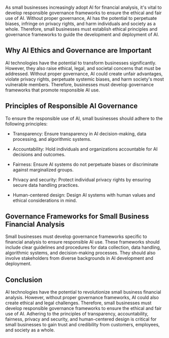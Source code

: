

As small businesses increasingly adopt AI for financial analysis, it's vital to develop responsible governance frameworks to ensure the ethical and fair use of AI. Without proper governance, AI has the potential to perpetuate biases, infringe on privacy rights, and harm individuals and society as a whole. Therefore, small businesses must establish ethical principles and governance frameworks to guide the development and deployment of AI.

Why AI Ethics and Governance are Important
------------------------------------------

AI technologies have the potential to transform businesses significantly. However, they also raise ethical, legal, and societal concerns that must be addressed. Without proper governance, AI could create unfair advantages, violate privacy rights, perpetuate systemic biases, and harm society's most vulnerable members. Therefore, businesses must develop governance frameworks that promote responsible AI use.

Principles of Responsible AI Governance
---------------------------------------

To ensure the responsible use of AI, small businesses should adhere to the following principles:

* Transparency: Ensure transparency in AI decision-making, data processing, and algorithmic systems.

* Accountability: Hold individuals and organizations accountable for AI decisions and outcomes.

* Fairness: Ensure AI systems do not perpetuate biases or discriminate against marginalized groups.

* Privacy and security: Protect individual privacy rights by ensuring secure data handling practices.

* Human-centered design: Design AI systems with human values and ethical considerations in mind.

Governance Frameworks for Small Business Financial Analysis
-----------------------------------------------------------

Small businesses must develop governance frameworks specific to financial analysis to ensure responsible AI use. These frameworks should include clear guidelines and procedures for data collection, data handling, algorithmic systems, and decision-making processes. They should also involve stakeholders from diverse backgrounds in AI development and deployment.

Conclusion
----------

AI technologies have the potential to revolutionize small business financial analysis. However, without proper governance frameworks, AI could also create ethical and legal challenges. Therefore, small businesses must develop responsible governance frameworks to ensure the ethical and fair use of AI. Adhering to the principles of transparency, accountability, fairness, privacy and security, and human-centered design is critical for small businesses to gain trust and credibility from customers, employees, and society as a whole.
